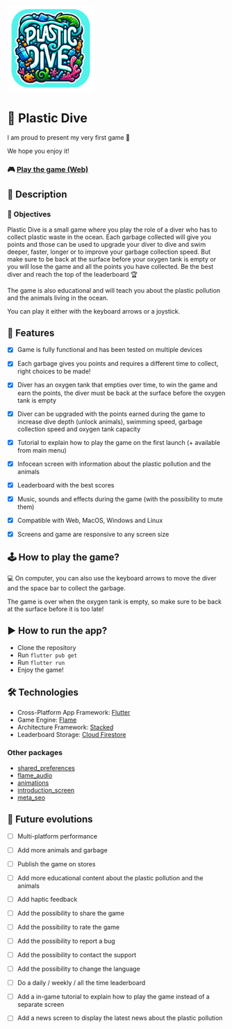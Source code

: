 
<a href="https://plastic-dive.web.app/" target="_blank"><img src="assets/images/icons/rounded-logo.png" width="200" height="200"></a>

# 🤿 Plastic Dive

I am proud to present my very first game 🙌

We hope you enjoy it!

### 🎮 [Play the game (Web)](https://plastic-dive.web.app/)


## 🐡 Description

### 🎯 Objectives

Plastic Dive is a small game where you play the role of a diver who has to collect plastic waste in the ocean. Each garbage collected will give you points and those can be used to upgrade your diver to dive and swim deeper, faster, longer or to improve your garbage collection speed. But make sure to be back at the surface before your oxygen tank is empty or you will lose the game and all the points you have collected. Be the best diver and reach the top of the leaderboard 🏆

The game is also educational and will teach you about the plastic pollution and the animals living in the ocean. 

You can play it either with the keyboard arrows or a joystick.

## 🤿 Features

- [x] Game is fully functional and has been tested on multiple devices
- [x] Each garbage gives you points and requires a different time to collect, right choices to be made!
- [x] Diver has an oxygen tank that empties over time, to win the game and earn the points, the diver must be back at the surface before the oxygen tank is empty
- [x] Diver can be upgraded with the points earned during the game to increase dive depth (unlock animals), swimming speed, garbage collection speed and oxygen tank capacity
- [x] Tutorial to explain how to play the game on the first launch (+ available from main menu)
- [x] Infocean screen with information about the plastic pollution and the animals
- [x] Leaderboard with the best scores
- [x] Music, sounds and effects during the game (with the possibility to mute them)
- [x] Compatible with Web, MacOS, Windows and Linux
- [x] Screens and game are responsive to any screen size


## 🕹️ How to play the game?

💻 On computer, you can also use the keyboard arrows to move the diver and the space bar to collect the garbage.

The game is over when the oxygen tank is empty, so make sure to be back at the surface before it is too late!

## ▶️ How to run the app?

- Clone the repository
- Run `flutter pub get`
- Run `flutter run`
- Enjoy the game!


## 🛠️ Technologies

- Cross-Platform App Framework: [Flutter](https://flutter.dev/)
- Game Engine: [Flame](https://flame-engine.org/)
- Architecture Framework: [Stacked](https://pub.dev/packages/stacked)
- Leaderboard Storage: [Cloud Firestore](https://firebase.google.com/docs/firestore)

### Other packages

- [shared_preferences](https://pub.dev/packages/shared_preferences)
- [flame_audio](https://pub.dev/packages/flame_audio)
- [animations](https://pub.dev/packages/animations)
- [introduction_screen](https://pub.dev/packages/introduction_screen)
- [meta_seo](https://pub.dev/packages/meta_seo)


## 🔮 Future evolutions

- [ ] Multi-platform performance
- [ ] Add more animals and garbage
- [ ] Publish the game on stores
- [ ] Add more educational content about the plastic pollution and the animals
- [ ] Add haptic feedback
- [ ] Add the possibility to share the game
- [ ] Add the possibility to rate the game
- [ ] Add the possibility to report a bug
- [ ] Add the possibility to contact the support
- [ ] Add the possibility to change the language
- [ ] Do a daily / weekly / all the time leaderboard
- [ ] Add a in-game tutorial to explain how to play the game instead of a separate screen
- [ ] Add a news screen to display the latest news about the plastic pollution


